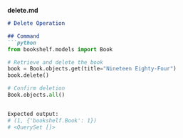 **delete.md**
```markdown
# Delete Operation

## Command
```python
from bookshelf.models import Book

# Retrieve and delete the book
book = Book.objects.get(title="Nineteen Eighty-Four")
book.delete()

# Confirm deletion
Book.objects.all()


Expected output:
# (1, {'bookshelf.Book': 1})
# <QuerySet []>
